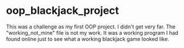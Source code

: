 # oop_blackjack_project

This was a challenge as my first OOP project. I didn't get very far. 
The "working_not_mine" file is not my work. It was a working program I had found online just to see what a working blackjack game looked like.
